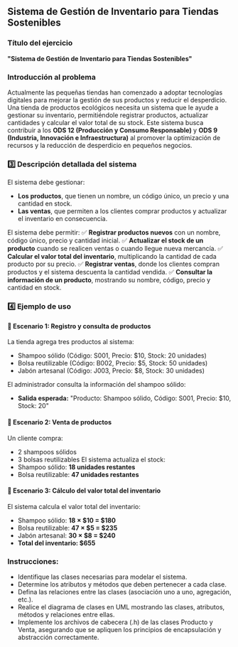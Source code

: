 ## Sistema de Gestión de Inventario para Tiendas Sostenibles
### Título del ejercicio
**"Sistema de Gestión de Inventario para Tiendas Sostenibles"**

### Introducción al problema
Actualmente  las pequeñas tiendas han comenzado a adoptar tecnologías digitales para mejorar la gestión de sus productos y reducir el desperdicio. Una tienda de productos ecológicos necesita un sistema que le ayude a gestionar su inventario, permitiéndole registrar productos, actualizar cantidades y calcular el valor total de su stock.
Este sistema busca contribuir a los **ODS 12 (Producción y Consumo Responsable)** y **ODS 9 (Industria, Innovación e Infraestructura)** al promover la optimización de recursos y la reducción de desperdicio en pequeños negocios.

### 3️⃣ Descripción detallada del sistema

El sistema debe gestionar:

- **Los productos**, que tienen un nombre, un código único, un precio y una cantidad en stock.
- **Las ventas**, que permiten a los clientes comprar productos y actualizar el inventario en consecuencia.

El sistema debe permitir:
✅ **Registrar productos nuevos** con un nombre, código único, precio y cantidad inicial.
✅ **Actualizar el stock de un producto** cuando se realicen ventas o cuando llegue nueva mercancía.
✅ **Calcular el valor total del inventario**, multiplicando la cantidad de cada producto por su precio.
✅ **Registrar ventas**, donde los clientes compran productos y el sistema descuenta la cantidad vendida.
✅ **Consultar la información de un producto**, mostrando su nombre, código, precio y cantidad en stock.

### 4️⃣ Ejemplo de uso
#### 📌 Escenario 1: Registro y consulta de productos
La tienda agrega tres productos al sistema:
- Shampoo sólido (Código: S001, Precio: $10, Stock: 20 unidades)
- Bolsa reutilizable (Código: B002, Precio: $5, Stock: 50 unidades)
- Jabón artesanal (Código: J003, Precio: $8, Stock: 30 unidades)

El administrador consulta la información del shampoo sólido:
- **Salida esperada:** "Producto: Shampoo sólido, Código: S001, Precio: $10, Stock: 20"

#### 📌 Escenario 2: Venta de productos
Un cliente compra:
- 2 shampoos sólidos
- 3 bolsas reutilizables
El sistema actualiza el stock:
- Shampoo sólido: **18 unidades restantes**
- Bolsa reutilizable: **47 unidades restantes**

#### 📌 Escenario 3: Cálculo del valor total del inventario
El sistema calcula el valor total del inventario:
- Shampoo sólido: **18 × $10 = $180**
- Bolsa reutilizable: **47 × $5 = $235**
- Jabón artesanal: **30 × $8 = $240**
- **Total del inventario: $655**

### Instrucciones:
* Identifique las clases necesarias para modelar el sistema.
* Determine los atributos y métodos que deben pertenecer a cada clase.
* Defina las relaciones entre las clases (asociación uno a uno, agregación, etc.).
* Realice el diagrama de clases en UML mostrando las clases, atributos, métodos y relaciones entre ellas.
* Implemente los archivos de cabecera (.h) de las clases Producto y Venta, asegurando que se apliquen los principios de encapsulación y abstracción correctamente.

